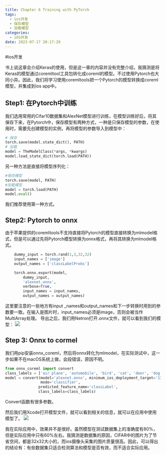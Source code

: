 ```yaml
---
title: Chapter 6 Training with PyTorch
tags:
  - ios开发
  - 保存模型
  - 加载模型
categories:
  - iOS开发
date: 2023-07-17 20:17:29
---
```

#ios开发 

书上说这章会介绍Keras的使用，但是这一章的内容并没有完整介绍，我猜测是将Keras的模型通过coremltool工具包转化成coreml的模型。不过使用Pytorch也大同小异。因此，我们将学习使用coremltools把一个Pytorch的模型转换成coreml模型，并集成到ios app中。


## Step1: 在Pytorch中训练
我们选用常用的Cifar10数据集和AlexNet模型进行训练，在模型训练好后，将其保存下来，在Pytorch中，保存模型有两种方式，一种是只保存模型的参数，在使用时，需要先创建模型的实例，再将模型的参数导入到模型中：
``` python
# 保存
torch.save(model.state_dict(), PATH)
# 加载
model = TheModelClass(*args, *kwargs)
model.load_state_dict(torch.load(PATH))
```

另一种方法是直接将模型序列化：
``` python
#保存模型
torch.save(model, PATH)
#加载模型
model = torch.load(PATH)
model.eval()

```
我们推荐使用第一种方式。
## Step2: Pytorch to onnx
由于苹果提供的coremltools不支持直接将Pytorch的模型直接转换为mlmodel格式，但是可以通过先将Pytorch模型转换为onnx格式，再将其转换为mlmodel格式。
``` python
    dummy_input = torch.rand(1,3,32,32)
    input_names = ['image']
    output_names = ['classLabelProbs']

    torch.onnx.export(model,
        dummy_input,
        'alexnet.onnx',
        verbose=True,
        input_names = input_names,
        output_names = output_names)
```

这里要注意的一些地方有input _names和output_names和下一步转换时用到的参数要一致。在输入是图片时，input_names必须是image，否则会被当作MultiArray处理。
导出之后，我们用Netron打开.onnx文件，就可以看到我们的模型：
![](img/23FBCB5E-8848-4BD5-925B-0E3F65C80C3D.png
)

## Step 3: Onnx to cormel
我们用pip安装onnx_coreml，然后将onnx转化为mlmodel，在实际测试中，这一步如果不在macOS系统上做，会段错误，原因不明。
``` python
from onnx_coreml import convert
class_labels = ['air plane', 'automobile', 'bird', 'cat', 'deer', 'dog', 'frog','horse','ship','truck']
model = convert(model='alexnet.onnx', minimum_ios_deployment_target='13',image_input_names=['image'], 
                mode='classifier',
               predicted_feature_name='classLabel',
               class_labels=class_labels)
```

Convert函数有很多参数。

然后我们用Xcode打开模型文件，就可以看到相关的信息，就可以在应用中使用模型了。
![](img/EA6BFE2A-9CEC-4EB3-8786-4BE26C5855A5.png
)

我在实际应用中，效果并不是很好。虽然模型在测试数据集上的准确度有80%，但是实际应用中只有60%左右。我猜测是数据集的原因，CIFAR中的图片为了节省空间，都是32x32大小的，而ios摄像头采集的图片质量很高。因此，可以得出的结论有：有些数据集只适合检测算法和模型是否有效，而不适合实际应用。